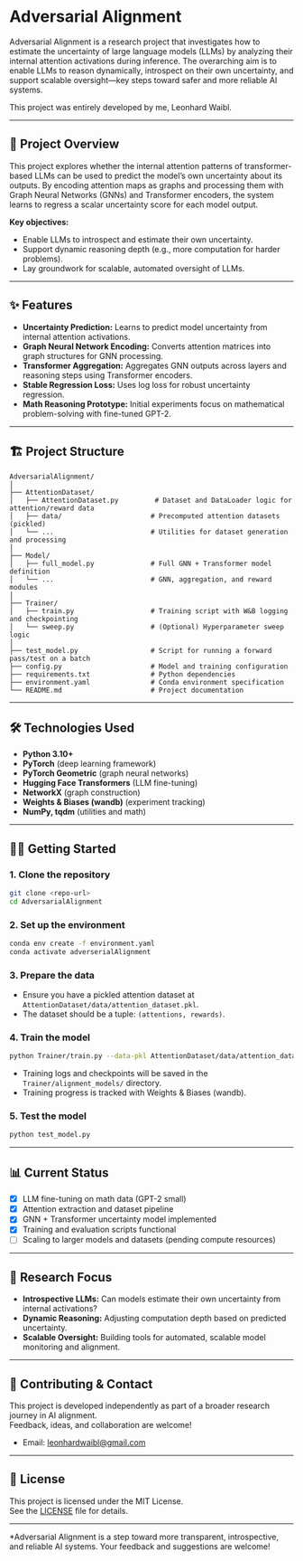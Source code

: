 # Adversarial Alignment

Adversarial Alignment is a research project that investigates how to estimate the uncertainty of large language models (LLMs) by analyzing their internal attention activations during inference. The overarching aim is to enable LLMs to reason dynamically, introspect on their own uncertainty, and support scalable oversight—key steps toward safer and more reliable AI systems.

This project was entirely developed by me, Leonhard Waibl.

---

## 🚀 Project Overview

This project explores whether the internal attention patterns of transformer-based LLMs can be used to predict the model’s own uncertainty about its outputs. By encoding attention maps as graphs and processing them with Graph Neural Networks (GNNs) and Transformer encoders, the system learns to regress a scalar uncertainty score for each model output.

**Key objectives:**
- Enable LLMs to introspect and estimate their own uncertainty.
- Support dynamic reasoning depth (e.g., more computation for harder problems).
- Lay groundwork for scalable, automated oversight of LLMs.

---

## ✨ Features

- **Uncertainty Prediction:** Learns to predict model uncertainty from internal attention activations.
- **Graph Neural Network Encoding:** Converts attention matrices into graph structures for GNN processing.
- **Transformer Aggregation:** Aggregates GNN outputs across layers and reasoning steps using Transformer encoders.
- **Stable Regression Loss:** Uses log loss for robust uncertainty regression.
- **Math Reasoning Prototype:** Initial experiments focus on mathematical problem-solving with fine-tuned GPT-2.

---

## 🏗️ Project Structure

```
AdversarialAlignment/
│
├── AttentionDataset/
│   ├── AttentionDataset.py         # Dataset and DataLoader logic for attention/reward data
│   ├── data/                      # Precomputed attention datasets (pickled)
│   └── ...                        # Utilities for dataset generation and processing
│
├── Model/
│   ├── full_model.py              # Full GNN + Transformer model definition
│   └── ...                        # GNN, aggregation, and reward modules
│
├── Trainer/
│   ├── train.py                   # Training script with W&B logging and checkpointing
│   └── sweep.py                   # (Optional) Hyperparameter sweep logic
│
├── test_model.py                  # Script for running a forward pass/test on a batch
├── config.py                      # Model and training configuration
├── requirements.txt               # Python dependencies
├── environment.yaml               # Conda environment specification
└── README.md                      # Project documentation
```

---

## 🛠️ Technologies Used

- **Python 3.10+**
- **PyTorch** (deep learning framework)
- **PyTorch Geometric** (graph neural networks)
- **Hugging Face Transformers** (LLM fine-tuning)
- **NetworkX** (graph construction)
- **Weights & Biases (wandb)** (experiment tracking)
- **NumPy, tqdm** (utilities and math)

---

## 🧑‍💻 Getting Started

### 1. Clone the repository

```bash
git clone <repo-url>
cd AdversarialAlignment
```

### 2. Set up the environment

```bash
conda env create -f environment.yaml
conda activate adverserialAlignment
```

### 3. Prepare the data

- Ensure you have a pickled attention dataset at `AttentionDataset/data/attention_dataset.pkl`.
- The dataset should be a tuple: `(attentions, rewards)`.

### 4. Train the model

```bash
python Trainer/train.py --data-pkl AttentionDataset/data/attention_dataset.pkl --batch-size 32 --epochs 10 --lr 1e-4 --project adversarial-alignment
```

- Training logs and checkpoints will be saved in the `Trainer/alignment_models/` directory.
- Training progress is tracked with Weights & Biases (wandb).

### 5. Test the model

```bash
python test_model.py
```

---

## 📊 Current Status

- [x] LLM fine-tuning on math data (GPT-2 small)
- [x] Attention extraction and dataset pipeline
- [x] GNN + Transformer uncertainty model implemented
- [x] Training and evaluation scripts functional
- [ ] Scaling to larger models and datasets (pending compute resources)

---

## 🔬 Research Focus

- **Introspective LLMs:** Can models estimate their own uncertainty from internal activations?
- **Dynamic Reasoning:** Adjusting computation depth based on predicted uncertainty.
- **Scalable Oversight:** Building tools for automated, scalable model monitoring and alignment.

---

## 🤝 Contributing & Contact

This project is developed independently as part of a broader research journey in AI alignment.  
Feedback, ideas, and collaboration are welcome!

- Email: leonhardwaibl@gmail.com

---

## 📄 License

This project is licensed under the MIT License.  
See the [LICENSE](LICENSE) file for details.

---

*Adversarial Alignment is a step toward more transparent, introspective, and reliable AI systems. Your feedback and suggestions are welcome!